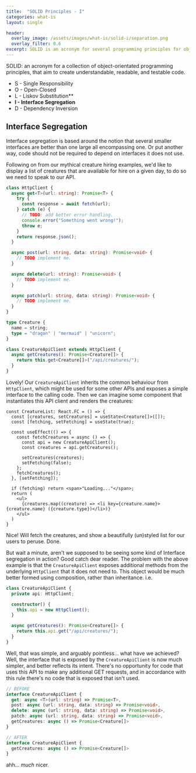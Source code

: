 ```yaml
---
title:  "SOLID Principles - I"
categories: what-is
layout: single

header:
  overlay_image: /assets/images/what-is/solid-i/separation.png
  overlay_filter: 0.6
excerpt: SOLID is an acronym for several programming principles for object-orientated programming that aim to create understandable, readable, and testable code. I is the Interface Segregation principle, which argues that having multiple focused interfaces is better than one large one.
---
```


SOLID: an acronym for a collection of object-orientated programming principles, that aim to create understandable, readable, and testable code.

* S - Single Responsibility
* O - Open-Closed
* L - Liskov Substitution**
* **I - Interface Segregation**
* D - Dependency Inversion

## Interface Segregation

Interface segregation is based around the notion that several smaller interfaces are better than one large all encompassing one. Or put another way, code should not be required to depend on interfaces it does not use.

Following on from our mythical creature hiring examples, we'd like to display a list of creatures that are available for hire on a given day, to do so we need to speak to our API.

```typescript
class HttpClient {
  async get<T>(url: string): Promise<T> {
    try {
      const response = await fetch(url);
    } catch (e) {
      // TODO: add better error handling.
      console.error("Something went wrong!");
      throw e;
    }
    return response.json();
  }

  async post(url: string, data: string): Promise<void> {
    // TODO implement me.
  }

  async delete(url: string): Promise<void> {
    // TODO implement me.
  }

  async patch(url: string, data: string): Promise<void> {
    // TODO implement me.
  }
}

type Creature {
  name = string;
  type = "dragon" | "mermaid" | "unicorn";
}

class CreatureApiClient extends HttpClient {
  async getCreatures(): Promise<Creature[]> {
    return this.get<Creature[]>("/api/creatures/");
  }
}
```

Lovely! Our `CreatureApiClient` inherits the common behaviour from `HttpClient`, which might be used for some other APIs and exposes a simple interface to the calling code. Then we can imagine some component that instantiates this API client and renders the creatures:

```tsx
const CreatureList: React.FC = () => {
  const [creatures, setCreatures] = useState<Creature[]>([]);
  const [fetching, setFetching] = useState(true);

  const useEffect(() => {
    const fetchCreatures = async () => {
      const api = new CreatureApiClient();
      const creatures = api.getCreatures();

      setCreatures(creatures);
      setFetching(false);
    };
    fetchCreatures();
  }, [setFetching]);

  if (fetching) return <span>"Loading..."</span>;
  return (
    <ul>
      {creatures.map((creature) => <li key={creature.name}>{creature.name} ({creature.type})</li>)}
    </ul>
  )
}
```

Nice! Will fetch the creatures, and show a beautifully (un)styled list for our users to peruse. Done.

But wait a minute, aren't we supposed to be seeing some kind of Interface segregation in action? Good catch dear reader. The problem with the above example is that the `CreatureApiClient` exposes additional methods from the underlying `HttpClient` that it does not need to. This object would be much better formed using composition, rather than inheritance. i.e.

```typescript
class CreatureApiClient {
  private api: HttpClient;

  constructor() {
    this.api = new HttpClient();
  }

  async getCreatures(): Promise<Creature[]> {
    return this.api.get("/api/creatures/");
  }
}
```

Well, that was simple, and arguably pointless... what have we achieved? Well, the interface that is exposed by the `CreatureApiClient` is now much simpler, and better reflects its intent. There's no opportunity for code that uses this API to make any additional GET requests, and in accordance with this rule there's no code that is exposed that isn't used.

```typescript
// BEFORE
interface CreatureApiClient {
  get: async <T>(url: string) => Promise<T>,
  post: async (url: string, data: string) => Promise<void>,
  delete: async (url: string, data: string) => Promise<void>,
  patch: async (url: string, data: string) => Promise<void>,
  getCreatures: async () => Promise<Creature[]>
}

// AFTER
interface CreatureApiClient {
  getCreatures: async () => Promise<Creature[]>
}
```

ahh... _much_ nicer.